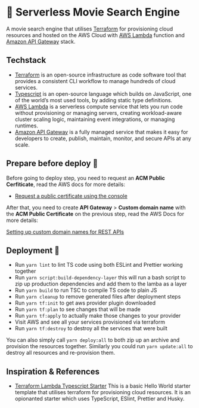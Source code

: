 # 🍿 Serverless Movie Search Engine

A movie search engine that utilises [Terraform](https://www.terraform.io/) for provisioning cloud resources and hosted on the AWS Cloud with [AWS Lambda](https://aws.amazon.com/lambda/) function and [Amazon API Gateway](https://aws.amazon.com/api-gateway/) stack.

## Techstack

- [Terraform](https://www.terraform.io/) is an open-source infrastructure as code software tool that provides a consistent CLI workflow to manage hundreds of cloud services.
- [Typescript](https://www.typescriptlang.org/) is an open-source language which builds on JavaScript, one of the world’s most used tools, by adding static type definitions.
- [AWS Lambda](https://aws.amazon.com/lambda/) is a serverless compute service that lets you run code without provisioning or managing servers, creating workload-aware cluster scaling logic, maintaining event integrations, or managing runtimes.
- [Amazon API Gateway](https://aws.amazon.com/api-gateway/) is a fully managed service that makes it easy for developers to create, publish, maintain, monitor, and secure APIs at any scale.

## Prepare before deploy 🚀

Before going to deploy step, you need to request an **ACM Public Cerfiticate**, read the AWS docs for more details:

- [Request a public certificate using the console](https://docs.aws.amazon.com/acm/latest/userguide/gs-acm-request-public.html)

After that, you need to create **API Gateway** > **Custom domain name** with the **ACM Public Certificate** on the previous step, read the AWS Docs for more details:

[Setting up custom domain names for REST APIs](https://docs.aws.amazon.com/apigateway/latest/developerguide/how-to-custom-domains.html)

## Deployment 🚀

- Run `yarn lint` to lint TS code using both ESLint and Prettier working together
- Run `yarn script:build-dependency-layer` this will run a bash script to zip up production dependencies and add them to the lamba as a layer
- Run `yarn build` to run TSC to compile TS code to plain JS
- Run `yarn cleanup` to remove generated files after deployment steps
- Run `yarn tf:init` to get aws provider plugin downloaded
- Run `yarn tf:plan` to see changes that will be made
- Run `yarn tf:apply` to actually make those changes to your provider
- Visit AWS and see all your services provisioned via terraform
- Run `yarn tf:destroy` to destroy all the services that were built

You can also simply call `yarn deploy:all` to both zip up an archive and provision the resources together. Similarly you could run `yarn update:all` to destroy all resources and re-provision them.

## Inspiration & References

- [Terraform Lambda Typescript Starter](https://github.com/rahman95/terraform-lambda-typescript-starter) This is a basic Hello World starter template that utilises terraform for provisioning cloud resources. It is an opionanted starter which uses TypeScript, ESlint, Prettier and Husky.
